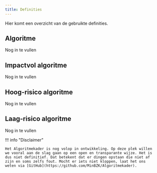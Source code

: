 ```yaml
---
title: Definities
---
```


Hier komt een overzicht van de gebruikte definities.

## Algoritme
Nog in te vullen

## Impactvol algoritme
Nog in te vullen

## Hoog-risico algoritme
Nog in te vullen

## Laag-risico algoritme
Nog in te vullen

!!! info "Disclaimer"

    Het Algoritmekader is nog volop in ontwikkeling. Op deze plek willen we vooral aan de slag gaan op een open en transparante wijze. Het is dus niet definitief. Dat betekent dat er dingen opstaan die niet af zijn en soms zelfs fout. Mocht er iets niet kloppen, laat het ons weten via [GitHub](https://github.com/MinBZK/Algoritmekader).
